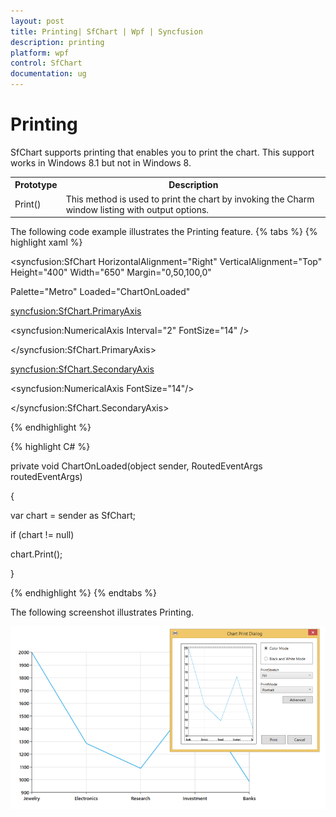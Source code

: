 ```yaml
---
layout: post
title: Printing| SfChart | Wpf | Syncfusion
description: printing
platform: wpf
control: SfChart
documentation: ug
---
```


# Printing

SfChart supports printing that enables you to print the chart. This support works in Windows 8.1 but not in Windows 8.



<table>
<tr>
<th>
Prototype</th><th>
 Description</th></tr>
<tr>
<td>
Print()</td><td>
This method is used to print the chart by invoking the Charm window listing with output options.</td></tr>
</table>


The following code example illustrates the Printing feature.
{% tabs %}
{% highlight xaml %}



<syncfusion:SfChart HorizontalAlignment="Right" VerticalAlignment="Top" Height="400" Width="650" Margin="0,50,100,0"

Palette="Metro" Loaded="ChartOnLoaded"

>

<syncfusion:SfChart.PrimaryAxis>

<syncfusion:NumericalAxis Interval="2" FontSize="14" />

</syncfusion:SfChart.PrimaryAxis>

<syncfusion:SfChart.SecondaryAxis>

<syncfusion:NumericalAxis FontSize="14"/>

</syncfusion:SfChart.SecondaryAxis>

{% endhighlight %}



{% highlight C# %}



private void ChartOnLoaded(object sender, RoutedEventArgs routedEventArgs)

{

var chart = sender as SfChart;

if (chart != null)

chart.Print();

}

{% endhighlight %}
{% endtabs %}

The following screenshot illustrates Printing.

![C:/Users/rachel/Desktop/snaps/20.png](Printing_images/Printing_img1.png)



